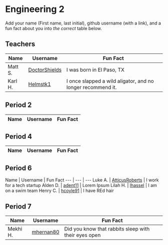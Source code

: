 # Engineering 2

Add your name (First name, last initial), github username (with a link), and a fun fact about you into _the correct_ table below.

## Teachers

Name | Username | Fun Fact
--- | --- | ---
Matt S. | [DoctorShields](https://github.com/DoctorShields) | I was born in El Paso, TX
Karl H. | [Helmstk1](https://github.com/Helmstk1) | I once slapped a wild aligator, and no longer recommend it.

## Period 2

Name | Username | Fun Fact
--- | --- | ---

## Period 4

Name | Username | Fun Fact
--- | --- | ---

## Period 6

Name | Username | Fun Fact --- | --- | --- Luke A. | 
[AtticusRoberts](https://github.com/AtticusRoberts) | I work for a tech 
startup Alden D. | [adent11](https://github.com/adent11) | Lorem Ipsum 
Lilah H. | [lhassel](https://github.com/lhassel) | I am on a swim team 
Henry C. | [hcoyle91](https://github.com/hcoyle91) | I have REd hair

## Period 7

Name | Username | Fun Fact
--- | --- | ---
Mekhi H. | [mhernan80](https://github.com/mhernan80) | Did you know that rabbits sleep with their eyes open

